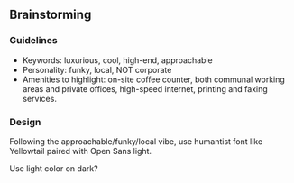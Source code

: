 ## Brainstorming

### Guidelines
* Keywords: luxurious, cool, high-end, approachable
* Personality: funky, local, NOT corporate
* Amenities to highlight: on-site coffee counter, both communal working areas and private offices, high-speed internet, printing and faxing services.

### Design
Following the approachable/funky/local vibe, use humantist font like Yellowtail paired with Open Sans light.

Use light color on dark?